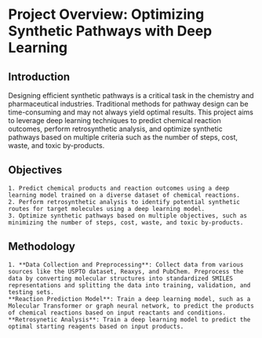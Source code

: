 # Project Overview: Optimizing Synthetic Pathways with Deep Learning
## Introduction

Designing efficient synthetic pathways is a critical task in the chemistry and pharmaceutical industries. Traditional methods for pathway design can be time-consuming and may not always yield optimal results. This project aims to leverage deep learning techniques to predict chemical reaction outcomes, perform retrosynthetic analysis, and optimize synthetic pathways based on multiple criteria such as the number of steps, cost, waste, and toxic by-products.

## Objectives

    1. Predict chemical products and reaction outcomes using a deep learning model trained on a diverse dataset of chemical reactions.
    2. Perform retrosynthetic analysis to identify potential synthetic routes for target molecules using a deep learning model.
    3. Optimize synthetic pathways based on multiple objectives, such as minimizing the number of steps, cost, waste, and toxic by-products.

## Methodology

    1. **Data Collection and Preprocessing**: Collect data from various sources like the USPTO dataset, Reaxys, and PubChem. Preprocess the data by converting molecular structures into standardized SMILES representations and splitting the data into training, validation, and testing sets.
    **Reaction Prediction Model**: Train a deep learning model, such as a Molecular Transformer or graph neural network, to predict the products of chemical reactions based on input reactants and conditions.
    **Retrosynetic Analysis**: Train a deep learning model to predict the optimal starting reagents based on input products. 